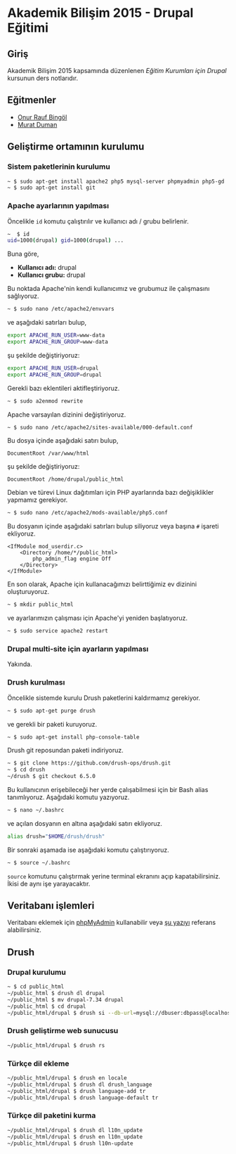 # Akademik Bilişim 2015 - Drupal Eğitimi

## Giriş

Akademik Bilişim 2015 kapsamında düzenlenen *Eğitim Kurumları için Drupal* kursunun ders notlarıdır.

## Eğitmenler

* [Onur Rauf Bingöl](http://onurraufbingol.com)
* [Murat Duman](https://www.muratduman.com)

## Geliştirme ortamının kurulumu

### Sistem paketlerinin kurulumu

```bash
~ $ sudo apt-get install apache2 php5 mysql-server phpmyadmin php5-gd
~ $ sudo apt-get install git
```

### Apache ayarlarının yapılması

Öncelikle `id` komutu çalıştırılır ve kullanıcı adı / grubu belirlenir.

```bash
~  $ id
uid=1000(drupal) gid=1000(drupal) ...
```

Buna göre,

* **Kullanıcı adı:** drupal
* **Kullanıcı grubu:** drupal

Bu noktada Apache'nin kendi kullanıcımız ve grubumuz ile çalışmasını sağlıyoruz.

```bash
~ $ sudo nano /etc/apache2/envvars
```

ve aşağıdaki satırları bulup,

```bash
export APACHE_RUN_USER=www-data
export APACHE_RUN_GROUP=www-data
```

şu şekilde değiştiriyoruz:

```bash
export APACHE_RUN_USER=drupal
export APACHE_RUN_GROUP=drupal
```

Gerekli bazı eklentileri aktifleştiriyoruz.

```bash
~ $ sudo a2enmod rewrite
```

Apache varsayılan dizinini değiştiriyoruz.

```bash
~ $ sudo nano /etc/apache2/sites-available/000-default.conf
```

Bu dosya içinde aşağıdaki satırı bulup,

```
DocumentRoot /var/www/html
```

şu şekilde değiştiriyoruz:

```
DocumentRoot /home/drupal/public_html
```

Debian ve türevi Linux dağıtımları için PHP ayarlarında bazı değişiklikler yapmamız gerekiyor.

```bash
~ $ sudo nano /etc/apache2/mods-available/php5.conf
```

Bu dosyanın içinde aşağıdaki satırları bulup siliyoruz veya başına `#` işareti ekliyoruz.

```
<IfModule mod_userdir.c>
    <Directory /home/*/public_html>
        php_admin_flag engine Off
    </Directory>
</IfModule>
```

En son olarak, Apache için kullanacağımızı belirttiğimiz ev dizinini oluşturuyoruz.

```bash
~ $ mkdir public_html
```

ve ayarlarımızın çalışması için Apache'yi yeniden başlatıyoruz.

```bash
~ $ sudo service apache2 restart
```

### Drupal multi-site için ayarların yapılması

Yakında.

### Drush kurulması

Öncelikle sistemde kurulu Drush paketlerini kaldırmamız gerekiyor.

```bash
~ $ sudo apt-get purge drush
```

ve gerekli bir paketi kuruyoruz.

```bash
~ $ sudo apt-get install php-console-table
```

Drush git reposundan paketi indiriyoruz.

```bash
~ $ git clone https://github.com/drush-ops/drush.git
~ $ cd drush
~/drush $ git checkout 6.5.0
```

Bu kullanıcının erişebileceği her yerde çalışabilmesi için bir Bash alias tanımlıyoruz. Aşağıdaki komutu yazıyoruz.

```bash
~ $ nano ~/.bashrc
```

ve açılan dosyanın en altına aşağıdaki satırı ekliyoruz.

```bash
alias drush="$HOME/drush/drush"
```

Bir sonraki aşamada ise aşağıdaki komutu çalıştırıyoruz.

```bash
~ $ source ~/.bashrc
```

`source` komutunu çalıştırmak yerine terminal ekranını açıp kapatabilirsiniz. İkisi de aynı işe yarayacaktır.

## Veritabanı işlemleri

Veritabanı eklemek için [phpMyAdmin](http://www.phpmyadmin.net) kullanabilir veya [şu yazıyı](http://onurraufbingol.com/2015/01/29/komut-satirindan-mysql-ile-calismak-bolum2.html) referans alabilirsiniz.

## Drush

### Drupal kurulumu

```bash
~ $ cd public_html
~/public_html $ drush dl drupal
~/public_html $ mv drupal-7.34 drupal
~/public_html $ cd drupal
~/public_html/drupal $ drush si --db-url=mysql://dbuser:dbpass@localhost/drupaldb
```

### Drush geliştirme web sunucusu

```bash
~/public_html/drupal $ drush rs
```

### Türkçe dil ekleme

```bash
~/public_html/drupal $ drush en locale
~/public_html/drupal $ drush dl drush_language
~/public_html/drupal $ drush language-add tr
~/public_html/drupal $ drush language-default tr
```

### Türkçe dil paketini kurma

```bash
~/public_html/drupal $ drush dl l10n_update
~/public_html/drupal $ drush en l10n_update
~/public_html/drupal $ drush l10n-update
```
